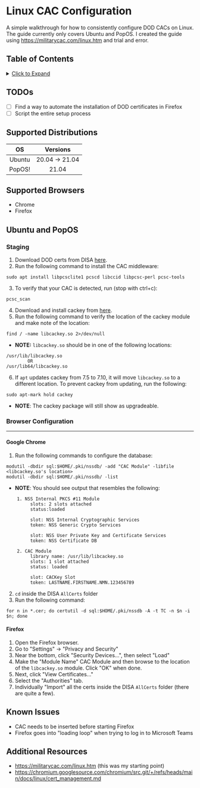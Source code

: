 # Linux CAC Configuration
A simple walkthrough for how to consistently configure DOD CACs on Linux. The guide currently only covers Ubuntu and PopOS. I created the guide using https://militarycac.com/linux.htm and trial and error.

## Table of Contents
<details>
<summary>
<u>Click to Expand</u>
</summary>

1. [Supported Distributions](#supported-distributions)
1. [Supported Browsers](#supported-browsers)
1. [Ubuntu and PopOS](#ubuntu-and-popos)
    1. [Staging](#staging)
    1. [Browser Configuration](#browser-configuration)
        1. [Google Chrome](#google-chrome)
        1. [Firefox](#firefox)
1. [Known Issues](#known-issues)
1. [Additional Resources](#additional-resources)
</details>

## TODOs
- [ ] Find a way to automate the installation of DOD certificates in Firefox
- [ ] Script the entire setup process

## Supported Distributions
| OS | Versions |
|:-:|:-:|
| Ubuntu | 20.04 -> 21.04 |
| PopOS! | 21.04 |


## Supported Browsers
- Chrome
- Firefox

## Ubuntu and PopOS
### Staging
1. Download DOD certs from DISA [here](https://militarycac.com/maccerts/AllCerts.zip).
2. Run the following command to install the CAC middleware:
```
sudo apt install libpcsclite1 pcscd libccid libpcsc-perl pcsc-tools
```
3. To verify that your CAC is detected, run (stop with ctrl+c):
```
pcsc_scan
```
4. Download and install cackey from [here](http://cackey.rkeene.org/fossil/wiki?name=Downloads).
5. Run the following command to verify the location of the cackey module and make note of the location:
```
find / -name libcackey.so 2>/dev/null
```
- **NOTE:** `libcackey.so` should be in one of the following locations:
```
/usr/lib/libcackey.so
        OR
/usr/lib64/libcackey.so
```
6. If `apt` updates cackey from 7.5 to 7.10, it will move `libcackey.so` to a different location.
To prevent cackey from updating, run the following:
```
sudo apt-mark hold cackey
```
- **NOTE**: The cackey package will still show as upgradeable.


### Browser Configuration
---
#### Google Chrome
1. Run the following commands to configure the database:
```
modutil -dbdir sql:$HOME/.pki/nssdb/ -add "CAC Module" -libfile <libcackey.so's location>
modutil -dbdir sql:$HOME/.pki/nssdb/ -list
```
- **NOTE**: You should see output that resembles the following:

```
    1. NSS Internal PKCS #11 Module
         slots: 2 slots attached
         status:loaded

         slot: NSS Internal Cryptographic Services
         token: NSS Generic Crypto Services

         slot: NSS User Private Key and Certificate Services
         token: NSS Certificate DB

    2. CAC Module
         library name: /usr/lib/libcackey.so
         slots: 1 slot attached
         status: loaded

         slot: CACKey Slot
         token: LASTNAME.FIRSTNAME.NMN.123456789
```
2. `cd` inside the DISA `AllCerts` folder
3. Run the following command:
```
for n in *.cer; do certutil -d sql:$HOME/.pki/nssdb -A -t TC -n $n -i $n; done
```

#### Firefox
1. Open the Firefox browser.
2. Go to "Settings" -> "Privacy and Security"
3. Near the bottom, click "Security Devices...", then select "Load"
4. Make the "Module Name" CAC Module and then browse to the location of the `libcackey.so` module. Click "OK" when done.
3. Next, click "View Certificates..."
4. Select the "Authorities" tab.
5. Individually "Import" all the certs inside the DISA `AllCerts` folder (there are quite a few).

## Known Issues
- CAC needs to be inserted before starting Firefox
- Firefox goes into "loading loop" when trying to log in to Microsoft Teams

## Additional Resources
- https://militarycac.com/linux.htm (this was my starting point)
- https://chromium.googlesource.com/chromium/src.git/+/refs/heads/main/docs/linux/cert_management.md
